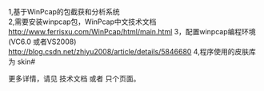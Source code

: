 1,基于WinPcap的包截获和分析系统 </br>
2,需要安装winpcap包，WinPcap中文技术文档 http://www.ferrisxu.com/WinPcap/html/main.html 
3，配置winpcap编程环境(VC6.0 或者VS2008) http://blog.csdn.net/zhiyu2008/article/details/5846680 
4,程序使用的皮肤库为 skin#

更多详情，请见 技术文档 或者 只个页面。


